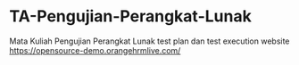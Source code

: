 # TA-Pengujian-Perangkat-Lunak
Mata Kuliah Pengujian Perangkat Lunak test plan dan test execution website https://opensource-demo.orangehrmlive.com/ 
